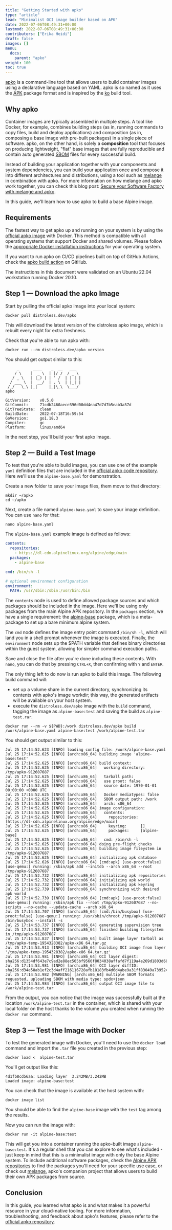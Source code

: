 ```yaml
---
title: "Getting Started with apko"
type: "article"
lead: "Minimalist OCI image builder based on APK"
date: 2022-07-06T08:49:31+00:00
lastmod: 2022-07-06T08:49:31+00:00
contributors: ["Erika Heidi"]
draft: false
images: []
menu:
  docs:
    parent: "apko"
weight: 100
toc: true
---
```


[apko](http://github.com/chainguard-dev/apko) is a command-line tool that allows users to build container images using a declarative language based on YAML. apko is so named as it uses the [APK](https://wiki.alpinelinux.org/wiki/Package_management) package format and is inspired by the [ko](https://github.com/google/ko) build tool.

## Why apko
Container images are typically assembled in multiple steps. A tool like Docker, for example, combines building steps (as in, running commands to copy files, build and deploy applications) and composition (as in, composing a base image with pre-built packages) in a single piece of software. apko, on the other hand, is solely a **composition** tool that focuses on producing lightweight, "flat" base images that are fully reproducible and contain auto generated [SBOM](https://www.cisa.gov/sbom) files for every successful build.

Instead of building your application together with your components and system dependencies, you can build your application once and compose it into different architectures and distributions, using a tool such as [melange](https://github.com/chainguard-dev/melange) in combination with apko. For more information on how melange and apko work together, you can check this blog post: [Secure your Software Factory with melange and apko](https://blog.chainguard.dev/secure-your-software-factory-with-melange-and-apko/).

In this guide, we'll learn how to use apko to build a base Alpine image.

## Requirements

The fastest way to get apko up and running on your system is by using the [official apko image](https://github.com/distroless/apko) with Docker. This method is compatible with all operating systems that support Docker and shared volumes. Please follow the [appropriate Docker installation instructions](https://docs.docker.com/get-docker/) for your operating system.

If you want to run apko on CI/CD pipelines built on top of GitHub Actions, check the [apko build action](https://github.com/chainguard-dev/actions/tree/main/apko-build) on GitHub.

The instructions in this document were validated on an Ubuntu 22.04 workstation running Docker 20.10.

## Step 1 — Download the apko Image

Start by pulling the official apko image into your local system:

```shell
docker pull distroless.dev/apko
```

This will download the latest version of the distroless apko image, which is rebuilt every night for extra freshness.

Check that you're able to run apko with:

```shell
docker run --rm distroless.dev/apko version
```

You should get output similar to this:

```
     _      ____    _  __   ___
    / \    |  _ \  | |/ /  / _ \
   / _ \   | |_) | | ' /  | | | |
  / ___ \  |  __/  | . \  | |_| |
 /_/   \_\ |_|     |_|\_\  \___/
apko

GitVersion:    v0.5.0
GitCommit:     71cdb2460aece396d00dd4ea47d7d7b5eab3a37d
GitTreeState:  clean
BuildDate:     2022-07-18T16:59:54
GoVersion:     go1.18.3
Compiler:      gc
Platform:      linux/amd64
```

In the next step, you'll build your first apko image.


## Step 2 — Build a Test Image

To test that you're able to build images, you can use one of the example `yaml` definition files that are included in the [official apko code repository](https://github.com/chainguard-dev/apko/tree/main/examples). Here we'll use the `alpine-base.yaml` for demonstration.

Create a new folder to save your image files, them move to that directory:

```shell
mkdir ~/apko
cd ~/apko
```

Next, create a file named `alpine-base.yaml` to save your image definition. You can use `nano` for that:

```shell
nano alpine-base.yaml
```

The `alpine-base.yaml` example image is defined as follows:

```yaml
contents:
  repositories:
    - https://dl-cdn.alpinelinux.org/alpine/edge/main
  packages:
    - alpine-base

cmd: /bin/sh -l

# optional environment configuration
environment:
  PATH: /usr/sbin:/sbin:/usr/bin:/bin

```

The `contents` node is used to define allowed package sources and which packages should be included in the image. Here we'll be using only packages from the main Alpine APK repository. In the `packages` section, we have a single requirement: the [alpine-base](https://pkgs.alpinelinux.org/package/edge/main/x86/alpine-base) package, which is a meta-package to set up a bare minimum alpine system.

The `cmd` node defines the image entry point command `/bin/sh -l`, which will land you in a shell prompt whenever the image is executed. Finally, the `environment` node sets up the $PATH variable that defines binary directories within the guest system, allowing for simpler command execution paths.

Save and close the file after you're done including these contents. With `nano`, you can do that by pressing `CTRL+X`, then confirming with `Y` and `ENTER`.

The only thing left to do now is run apko to build this image. The following build command will:

- set up a volume share in the current directory, synchronizing its contents with apko's image workdir; this way, the generated artifacts will be available on your host system.
- execute the `distroless.dev/apko` image with the `build` command, tagging the image as `alpine-base:test` and saving the build as `alpine-test.rar`.

```shell
docker run --rm -v ${PWD}:/work distroless.dev/apko build /work/alpine-base.yaml alpine-base:test /work/alpine-test.tar
```

You should get output similar to this:

```
Jul 25 17:14:52.623 [INFO] loading config file: /work/alpine-base.yaml
Jul 25 17:14:52.625 [INFO] [arch:x86_64] building image 'alpine-base:test'
Jul 25 17:14:52.625 [INFO] [arch:x86_64] build context:
Jul 25 17:14:52.625 [INFO] [arch:x86_64]   working directory: /tmp/apko-912607687
Jul 25 17:14:52.625 [INFO] [arch:x86_64]   tarball path:
Jul 25 17:14:52.625 [INFO] [arch:x86_64]   use proot: false
Jul 25 17:14:52.625 [INFO] [arch:x86_64]   source date: 1970-01-01 00:00:00 +0000 UTC
Jul 25 17:14:52.625 [INFO] [arch:x86_64]   Docker mediatypes: false
Jul 25 17:14:52.625 [INFO] [arch:x86_64]   SBOM output path: /work
Jul 25 17:14:52.625 [INFO] [arch:x86_64]   arch: x86_64
Jul 25 17:14:52.625 [INFO] [arch:x86_64] image configuration:
Jul 25 17:14:52.625 [INFO] [arch:x86_64]   contents:
Jul 25 17:14:52.625 [INFO] [arch:x86_64]     repositories: [https://dl-cdn.alpinelinux.org/alpine/edge/main]
Jul 25 17:14:52.625 [INFO] [arch:x86_64]     keyring:      []
Jul 25 17:14:52.625 [INFO] [arch:x86_64]     packages:     [alpine-base]
Jul 25 17:14:52.625 [INFO] [arch:x86_64]   cmd: /bin/sh -l
Jul 25 17:14:52.625 [INFO] [arch:x86_64] doing pre-flight checks
Jul 25 17:14:52.625 [INFO] [arch:x86_64] building image fileystem in /tmp/apko-912607687
Jul 25 17:14:52.625 [INFO] [arch:x86_64] initializing apk database
Jul 25 17:14:52.626 [INFO] [arch:x86_64] [cmd:apk] [use-proot:false] [use-qemu:] running: /sbin/apk add --initdb --arch x86_64 --root /tmp/apko-912607687
Jul 25 17:14:52.732 [INFO] [arch:x86_64] initializing apk repositories
Jul 25 17:14:52.732 [INFO] [arch:x86_64] initializing apk world
Jul 25 17:14:52.732 [INFO] [arch:x86_64] initializing apk keyring
Jul 25 17:14:52.739 [INFO] [arch:x86_64] synchronizing with desired apk world
Jul 25 17:14:52.739 [INFO] [arch:x86_64] [cmd:apk] [use-proot:false] [use-qemu:] running: /sbin/apk fix --root /tmp/apko-912607687 --no-scripts --no-cache --update-cache --arch x86_64
Jul 25 17:14:53.707 [INFO] [arch:x86_64] [cmd:/bin/busybox] [use-proot:false] [use-qemu:] running: /usr/sbin/chroot /tmp/apko-912607687 /bin/busybox --install -s
Jul 25 17:14:53.737 [INFO] [arch:x86_64] generating supervision tree
Jul 25 17:14:53.737 [INFO] [arch:x86_64] finished building filesystem in /tmp/apko-912607687
Jul 25 17:14:53.837 [INFO] [arch:x86_64] built image layer tarball as /tmp/apko-temp-1954328382/apko-x86_64.tar.gz
Jul 25 17:14:53.913 [INFO] [arch:x86_64] building OCI image from layer '/tmp/apko-temp-1954328382/apko-x86_64.tar.gz'
Jul 25 17:14:53.981 [INFO] [arch:x86_64] OCI layer digest: sha256:d1354df643e7c9ad2e88ec505bf9566f8034038affafd7f119a4e269d1803d68
Jul 25 17:14:53.981 [INFO] [arch:x86_64] OCI layer diffID: sha256:d34e58ab1ef2c3d4aff216116728afb18183fb4d6d4abe9a31ff83049a739524
Jul 25 17:14:53.982 [WARNING] [arch:x86_64] multiple SBOM formats requested, uploading SBOM with media type: spdx+json
Jul 25 17:14:53.984 [INFO] [arch:x86_64] output OCI image file to /work/alpine-test.tar
```

From the output, you can notice that the image was successfully built at the location `/work/alpine-test.tar` in the container, which is shared with your local folder on the host thanks to the volume you created when running the `docker run` command.

## Step 3 — Test the Image with Docker

To test the generated image with Docker, you'll need to use the `docker load` command and import the `.tar` file you created in the previous step:

```shell
docker load <  alpine-test.tar
```
You'll get output like this:
```
4d1fb8cd56aa: Loading layer  3.242MB/3.242MB
Loaded image: alpine-base:test
```

You can check that the image is available at the host system with:

```shell
docker image list
```

You should be able to find the `alpine-base` image with the `test` tag among the results.

Now you can run the image with:

```shell
docker run -it alpine-base:test
```

This will get you into a container running the apko-built image `alpine-base:test`. It's a regular shell that you can explore to see what's included - just keep in mind that this is a minimalist image with only the base Alpine system. To include additional software packages, check the [Alpine APK repositories](https://pkgs.alpinelinux.org/packages) to find the packages you'll need for your specific use case, or check out [melange](), apko's companion project that allows users to build their own APK packages from source.

## Conclusion

In this guide, you learned what apko is and what makes it a powerful resource in your cloud-native tooling. For more information, troubleshooting, and feedback about apko's features, please refer to the [official apko repository](https://github.com/chainguard-dev/apko/).

